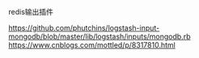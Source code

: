 redis输出插件

https://github.com/phutchins/logstash-input-mongodb/blob/master/lib/logstash/inputs/mongodb.rb
https://www.cnblogs.com/mottled/p/8317810.html
